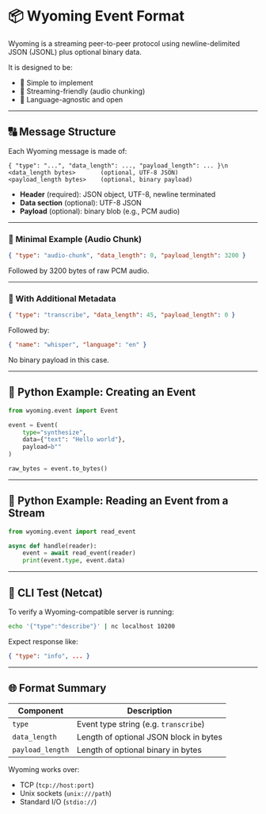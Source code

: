 # 📦 Wyoming Event Format

Wyoming is a streaming peer-to-peer protocol using newline-delimited JSON (JSONL) plus optional binary data.

It is designed to be:

- 🧩 Simple to implement
- 🔄 Streaming-friendly (audio chunking)
- 🔐 Language-agnostic and open

---

## 🔠 Message Structure

Each Wyoming message is made of:

```
{ "type": "...", "data_length": ..., "payload_length": ... }\n
<data_length bytes>       (optional, UTF-8 JSON)
<payload_length bytes>    (optional, binary payload)
```

- **Header** (required): JSON object, UTF-8, newline terminated
- **Data section** (optional): UTF-8 JSON
- **Payload** (optional): binary blob (e.g., PCM audio)

---

### 🧪 Minimal Example (Audio Chunk)

```json
{ "type": "audio-chunk", "data_length": 0, "payload_length": 3200 }
```

Followed by 3200 bytes of raw PCM audio.

---

### 🔄 With Additional Metadata

```json
{ "type": "transcribe", "data_length": 45, "payload_length": 0 }
```

Followed by:

```json
{ "name": "whisper", "language": "en" }
```

No binary payload in this case.

---

## 🧰 Python Example: Creating an Event

```python
from wyoming.event import Event

event = Event(
    type="synthesize",
    data={"text": "Hello world"},
    payload=b""
)

raw_bytes = event.to_bytes()
```

---

## 🧰 Python Example: Reading an Event from a Stream

```python
from wyoming.event import read_event

async def handle(reader):
    event = await read_event(reader)
    print(event.type, event.data)
```

---

## 🧪 CLI Test (Netcat)

To verify a Wyoming-compatible server is running:

```bash
echo '{"type":"describe"}' | nc localhost 10200
```

Expect response like:

```json
{ "type": "info", ... }
```

---

## 🌐 Format Summary

| Component       | Description                             |
|----------------|-----------------------------------------|
| `type`          | Event type string (e.g. `transcribe`)   |
| `data_length`   | Length of optional JSON block in bytes  |
| `payload_length`| Length of optional binary in bytes      |

Wyoming works over:
- TCP (`tcp://host:port`)
- Unix sockets (`unix:///path`)
- Standard I/O (`stdio://`)

